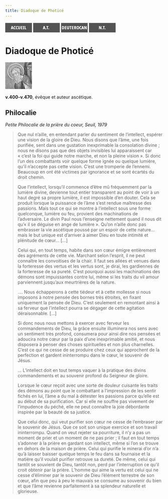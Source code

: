 ```yaml
---
title: Diadoque de Photicé
---
```

[<img src="/images/accueil.png">](/)
[<img src="/images/ancientestament.png">](/pages/ancientestament.html)
[<img src="/images/deuterocanoniques.png">](/pages/deuterocanoniques.html)
[<img src="/images/nouveautestament.png">](/pages/nouveautestament.html)

# Diadoque de Photicé

[<img src="/images/diadoquedephotice.png">](https://fr.wikipedia.org/wiki/Diadoque_de_Photic%C3%A9)

**v.400-v.470**, évêque et auteur ascétique.


## Philocalie <a name="philocalie"></a>
*Petite Philocalie de la prière du coeur, Seuil, 1979*

>Que nul n’aille, en entendant parler du sentiment de l’intellect, espérer une vision de la gloire de Dieu. Nous disons que l’âme, une fois purifiée, sent dans une gustation inexprimable la consolation divine ; nous ne disons pas que des objets invisibles lui apparaissent car « c’est la foi qui guide notre marche, et non la pleine vision ». Si donc l’un des combattants voir quelque forme ignée ou quelque lumière, qu’il n’accepte pas cette vision. C’est une tromperie de l’ennemi. Beaucoup en ont été victimes par ignorance et se sont écartés du droit chemin.
>
>Que l’intellect, lorsqu’il commence d’être mû fréquemment par la lumière divine, devienne tout entier transparent au point de voir à un haut degré sa propre lumière, il est impossible d’en douter. Cela se produit lorsque la puissance de l’âme s’est rendue maîtresse des passions. Mais tout ce qui se montre à l’intellect sous une forme quelconque, lumière ou feu, provient des machinations de l’adversaire. Le divin Paul nous l’enseigne nettement quand il nous dit qu’« il se déguise en ange de lumière ». Qu’on n’aille donc pas embrasser la vie ascétique poussé par un espoir de cette nature… mais le but unique est d’arriver à aimer Dieu en toute intimité et plénitude de cœur… […]
>
>Celui qui, en tout temps, habite dans son cœur émigre entièrement des agréments de cette vie. Marchant selon l’esprit, il ne peut connaître les convoitises de la chair. Il faut ses allées et venues dans la forteresse des vertus et les vertus sont, je dirai, les gardiennes de la forteresse de sa pureté. C’est pourquoi aussi les machinations des démons sont impuissantes contre lui, même si les traits du vil amour parviennent jusqu’aux meurtrières de la nature.
>
>…. Nous échapperons à cette tiédeur et à cette mollesse si nous imposons à notre pensée des bornes très étroites, en fixant uniquement la pensée de Dieu. C’est seulement en remontant ainsi à sa ferveur que l’intellect pourra se dégager de cette agitation déraisonnable. […]
>
>Si donc nous nous mettons à exercer avec ferveur les commandements de Dieu, la grâce ensuite illuminera nos sens avec un sentiment très profond, consumera pour ainsi dire nos pensées et adoucira notre cœur par la paix d’une inexprimable amitié, et nous disposera à penser des choses spirituelles et non plus charnelles. C’est ce qui ne cesse de se produire chez ceux qui approchent de la perfection et gardent ininterrompu dans le cœur, le souvenir de Jésus.
>
>… L’intellect doit en tout temps vaquer à la pratique des divins commandements et au souvenir profond du Seigneur de gloire.
>
>Lorsque le cœur reçoit avec une sorte de douleur cuisante les traits des démons au point que le combattant a l’impression de les sentir fichés en lui, l’âme a du mal à détester les passions parce qu’elle est au début de sa purification. Car si elle ne souffre pas vivement de l’impudence du péché, elle ne peut connaître la joie débordante inspirée par la beauté de sa justice.
>
>Que celui donc, qui veut purifier son cœur ne cesse de l’embraser par le souvenir de Jésus. Que ce soit son unique exercice et son travail ininterrompu. Quand on veut rejeter sa pourriture, il n’y a pas un moment de prier et un moment de ne pas prier ; il faut en tout temps s’adonner à la prière en gardant son intellect, même si l’on se trouve en dehors de la maison de prière. Celui qui purifie le minerai d’or n’a qu’à laisser baisser quelque temps le feu dans sa fournaise et la matière qu’il voulait purifier retrouve sa dureté. De même, celui qui tantôt se souvient de Dieu, tantôt non, perd par l’interruption ce qu’il croit obtenir par la prière. L’homme qui aime la vertu est celui qui ne cesse d’éliminer par le souvenir de Dieu l’élément terrestre de son cœur, afin que peu à peu le mauvais se consume au souvenir du bien et que l’âme revienne parfaitement à sa splendeur naturelle et glorieuse.
